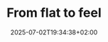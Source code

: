 ---
layout: post
title: "From flat to feel"
link: https://automattic.design/2025/07/01/from-flat-to-feel/
author: ""
published_date: "01/07/2025"
description: ""
language: "en"
categories: "Liens"
tags: "design ui ux"
og-tags: "design ui ux"
date: "2025-07-02T19:34:38+02:00"
permalink: /:categories/:year/:month/:day/:title/
---